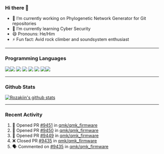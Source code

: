 ### Hi there 👋

<!--**Rozakiin/Rozakiin** is a ✨ _special_ ✨ repository because its `README.md` (this file) appears on your GitHub profile.-->
- 🔭 I’m currently working on Phylogenetic Network Generator for Git repositories
- 🌱 I’m currently learning Cyber Security
- 😄 Pronouns: He/Him
- ⚡ Fun fact: Avid rock climber and soundsystem enthusiast
<!-- - 👯 I’m looking to collaborate on ... -->
<!-- - 🤔 I’m looking for help with ... -->
<!-- - 💬 Ask me about ... -->
<!-- - 📫 How to reach me: ... -->

---
### Programming Languages

<img src="https://img.shields.io/badge/python%20-%2314354C.svg?&style=for-the-badge&logo=python&logoColor=white"/><img src="https://img.shields.io/badge/flask%20-%23000.svg?&style=for-the-badge&logo=flask&logoColor=white"/>
<img src="https://img.shields.io/badge/c++%20-%2300599C.svg?&style=for-the-badge&logo=c%2B%2B&ogoColor=white"/>
<img src="https://img.shields.io/badge/java-%23ED8B00.svg?&style=for-the-badge&logo=java&logoColor=white"/>
<img src="https://img.shields.io/badge/shell_script%20-%23121011.svg?&style=for-the-badge&logo=gnu-bash&logoColor=white"/>
<img src="https://img.shields.io/badge/latex%20-%23008080.svg?&style=for-the-badge&logo=latex&logoColor=white"/>
<img src="https://img.shields.io/badge/git%20-%23F05033.svg?&style=for-the-badge&logo=git&logoColor=white"/><img src="https://img.shields.io/badge/github%20-%23121011.svg?&style=for-the-badge&logo=github&logoColor=white"/>

---
### Github Stats

[![Rozakiin's github stats](https://github-readme-stats.vercel.app/api?username=rozakiin&show_icons=true)](https://github.com/anuraghazra/github-readme-stats)

---
### Recent Activity

<!--START_SECTION:activity-->
1. 💪 Opened PR [#9451](https://github.com//qmk/qmk_firmware/pull/9451) in [qmk/qmk_firmware](https://github.com//qmk/qmk_firmware)
2. 💪 Opened PR [#9450](https://github.com//qmk/qmk_firmware/pull/9450) in [qmk/qmk_firmware](https://github.com//qmk/qmk_firmware)
3. 💪 Opened PR [#9449](https://github.com//qmk/qmk_firmware/pull/9449) in [qmk/qmk_firmware](https://github.com//qmk/qmk_firmware)
4. ❌ Closed PR [#9435](https://github.com//qmk/qmk_firmware/pull/9435) in [qmk/qmk_firmware](https://github.com//qmk/qmk_firmware)
5. 🗣 Commented on [#9435](https://github.com//qmk/qmk_firmware/issues/9435) in [qmk/qmk_firmware](https://github.com//qmk/qmk_firmware)
<!--END_SECTION:activity-->
